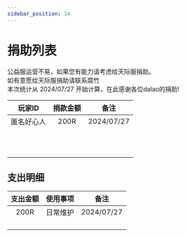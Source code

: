```yaml
---
sidebar_position: 14
---
```

# 捐助列表
公益服运营不易，如果您有能力请考虑给天际服捐助。  
如有意愿给天际服捐助请联系腐竹  
本次统计从 2024/07/27 开始计算，在此感谢各位dalao的捐助!  
  
|  玩家ID   |               捐款金额               |                            备注                            |
| :---------: | :----------------------------------: | :--------------------------------------------------------: |
|匿名好心人|200R|2024/07/27
|    |          |
|    |          |
|    |          |
|    |          |
|    |         |
|    |         |
|    |         | 
|    |          |
|   |          |
|    |          |
|    |         |
## 支出明细
|  支出金额   |               使用事项               |                            备注                            |
| :---------: | :----------------------------------: | :--------------------------------------------------------: |
|200R|日常维护|2024/07/27
|    |          |    
|    |          |    
|    |          |    
|    |          |   
